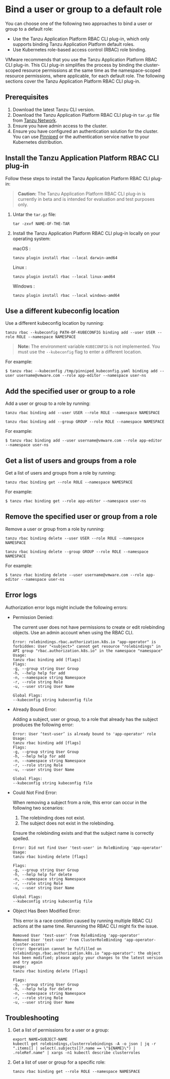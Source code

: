 # Bind a user or group to a default role

You can choose one of the following two approaches to bind a user or group to a default role:

- Use the Tanzu Application Platform RBAC CLI plug-in, which only supports binding Tanzu Application Platform default roles.
- Use Kubernetes role-based access control (RBAC) role binding.

VMware recommends that you use the Tanzu Application Platform RBAC CLI plug-in.
This CLI plug-in simplifies the process by binding the cluster-scoped resource permissions
at the same time as the namespace-scoped resource permissions, where applicable, for each default role.
The following sections cover the Tanzu Application Platform RBAC CLI plug-in.

## <a id="prereqs"></a> Prerequisites

1. Download the latest Tanzu CLI version.
1. Download the Tanzu Application Platform RBAC CLI plug-in `tar.gz` file from [Tanzu Network](https://network.tanzu.vmware.com/products/tap-auth).
1. Ensure you have admin access to the cluster.
1. Ensure you have configured an authentication solution for the cluster. 
You can use [Pinniped](https://pinniped.dev/) or the authentication service native to your Kubernetes distribution.


## <a id="install"></a> Install the Tanzu Application Platform RBAC CLI plug-in

Follow these steps to install the Tanzu Application Platform RBAC CLI plug-in:

> **Caution:** The Tanzu Application Platform RBAC CLI plug-in is currently in beta and is
>intended for evaluation and test purposes only.

1. Untar the `tar.gz` file:

    ```console
    tar -zxvf NAME-OF-THE-TAR
    ```

1. Install the Tanzu Application Platform RBAC CLI plug-in locally on your operating system:

    macOS
    :
    ```console
    tanzu plugin install rbac --local darwin-amd64
    ```

    Linux
    :
    ```console
    tanzu plugin install rbac --local linux-amd64
    ```

    Windows
    :
    ```console
    tanzu plugin install rbac --local windows-amd64
    ```

## <a id="use-kubeconfig"></a> Use a different kubeconfig location

Use a different kubeconfig location by running:

```console
tanzu rbac --kubeconfig PATH-OF-KUBECONFIG binding add --user USER --role ROLE --namespace NAMESPACE
```

> **Note:** The environment variable `KUBECONFIG` is not implemented.
> You must use the `--kubeconfig` flag to enter a different location.

For example:

```console
$ tanzu rbac --kubeconfig /tmp/pinniped_kubeconfig.yaml binding add --user username@vmware.com --role app-editor --namespace user-ns
```


## <a id="add-user-group-to-role"></a> Add the specified user or group to a role

Add a user or group to a role by running:

```console
tanzu rbac binding add --user USER --role ROLE --namespace NAMESPACE
```

```console
tanzu rbac binding add --group GROUP --role ROLE --namespace NAMESPACE
```

For example:

```console
$ tanzu rbac binding add --user username@vmware.com --role app-editor --namespace user-ns
```

## <a id="get-list-users"></a> Get a list of users and groups from a role

Get a list of users and groups from a role by running:

```console
tanzu rbac binding get --role ROLE --namespace NAMESPACE
```

For example:

```console
$ tanzu rbac binding get --role app-editor --namespace user-ns
```

## <a id="binding-delete"></a> Remove the specified user or group from a role

Remove a user or group from a role by running:

```console
tanzu rbac binding delete --user USER --role ROLE --namespace NAMESPACE
```

```console
tanzu rbac binding delete --group GROUP --role ROLE --namespace NAMESPACE
```

For example:

```console
$ tanzu rbac binding delete --user username@vmware.com --role app-editor --namespace user-ns
```

## <a id="error-logs"></a> Error logs

Authorization error logs might include the following errors:

- Permission Denied:

    The current user does not have permissions to create or edit rolebinding objects.
    Use an admin account when using the RBAC CLI.

    ```console
    Error: rolebindings.rbac.authorization.k8s.io "app-operator" is forbidden: User "<subject>" cannot get resource "rolebindings" in API group "rbac.authorization.k8s.io" in the namespace "namespace"
    Usage:
    tanzu rbac binding add [flags]
    Flags:
    -g, --group string User Group
    -h, --help help for add
    -n, --namespace string Namespace
    -r, --role string Role
    -u, --user string User Name

    Global Flags:
    --kubeconfig string kubeconfig file
    ```

- Already Bound Error:

    Adding a subject, user or group, to a role that already has the subject produces the following error:

    ```console
    Error: User ‘test-user’ is already bound to 'app-operator' role
    Usage:
    tanzu rbac binding add [flags]
    Flags:
    -g, --group string User Group
    -h, --help help for add
    -n, --namespace string Namespace
    -r, --role string Role
    -u, --user string User Name

    Global Flags:
    --kubeconfig string kubeconfig file
    ```

- Could Not Find Error:

    When removing a subject from a role, this error can occur in the following two scenarios:

    1. The rolebinding does not exist.
    1. The subject does not exist in the rolebinding.

    Ensure the rolebinding exists and that the subject name is correctly spelled.

    ```console
    Error: Did not find User 'test-user' in RoleBinding 'app-operator'
    Usage:
    tanzu rbac binding delete [flags]

    Flags:
    -g, --group string User Group
    -h, --help help for delete
    -n, --namespace string Namespace
    -r, --role string Role
    -u, --user string User Name

    Global Flags:
    --kubeconfig string kubeconfig file
    ```

- Object Has Been Modified Error:

    This error is a race condition caused by running multiple RBAC CLI actions at the same time.
    Rerunning the RBAC CLI might fix the issue.

    ```console
    Removed User 'test-user' from RoleBinding 'app-operator'
    Removed User 'test-user' from ClusterRoleBinding 'app-operator-cluster-access'
    Error: Operation cannot be fulfilled on rolebindings.rbac.authorization.k8s.io "app-operator": the object has been modified; please apply your changes to the latest version and try again
    Usage:
    tanzu rbac binding delete [flags]

    Flags:
    -g, --group string User Group
    -h, --help help for delete
    -n, --namespace string Namespace
    -r, --role string Role
    -u, --user string User Name
    ```

## <a id="troubleshooting"></a> Troubleshooting

1. Get a list of permissions for a user or a group:

	```console
	export NAME=SUBJECT-NAME
	kubectl get rolebindings,clusterrolebindings -A -o json | jq -r ".items[] | select(.subjects[]?.name == \"${NAME}\") | .roleRef.name" | xargs -n1 kubectl describe clusterroles
	```

1. Get a list of user or group for a specific role:

	```console
	tanzu rbac binding get --role ROLE --namespace NAMESPACE
	```
